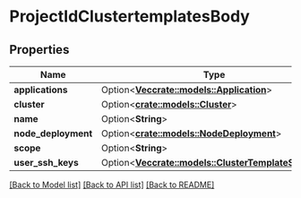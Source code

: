 # ProjectIdClustertemplatesBody

## Properties

Name | Type | Description | Notes
------------ | ------------- | ------------- | -------------
**applications** | Option<[**Vec<crate::models::Application>**](Application.md)> |  | [optional]
**cluster** | Option<[**crate::models::Cluster**](Cluster.md)> |  | [optional]
**name** | Option<**String**> |  | [optional]
**node_deployment** | Option<[**crate::models::NodeDeployment**](NodeDeployment.md)> |  | [optional]
**scope** | Option<**String**> |  | [optional]
**user_ssh_keys** | Option<[**Vec<crate::models::ClusterTemplateSshKey>**](ClusterTemplateSSHKey.md)> |  | [optional]

[[Back to Model list]](../README.md#documentation-for-models) [[Back to API list]](../README.md#documentation-for-api-endpoints) [[Back to README]](../README.md)


